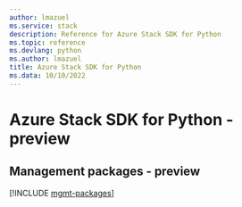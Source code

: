 ```yaml
---
author: lmazuel
ms.service: stack
description: Reference for Azure Stack SDK for Python
ms.topic: reference
ms.devlang: python
ms.author: lmazuel
title: Azure Stack SDK for Python
ms.data: 10/10/2022
---
```

# Azure Stack SDK for Python - preview

## Management packages - preview
[!INCLUDE [mgmt-packages](stack-mgmt-index.md)]